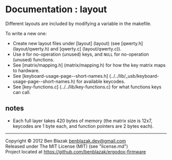 # Documentation : layout

Different layouts are included by modifying a variable in the makefile.

To write a new one:
* Create new layout files under [layout] (layout) (see [qwerty.h]
  (layout/qwerty.h) and [qwerty.c] (layout/qwerty.c)).
* Use `0` for no-operation (unused) keys, and `NULL` for no-operation (unused)
  functions.
* See [matrix/mapping.h] (matrix/mapping.h) for how the key matrix maps to
  hardware.
* See [keyboard-usage-page--short-names.h]
  (../../lib/_usb/keyboard-usage-page--short-names.h) for available keycodes.
* See [key-functions.c] (../../lib/key-functions.c) for what functions keys
  can call.


## notes

* Each full layer takes 420 bytes of memory (the matrix size is 12x7, keycodes
  are 1 byte each, and function pointers are 2 bytes each).

-------------------------------------------------------------------------------

Copyright &copy; 2012 Ben Blazak <benblazak.dev@gmail.com>  
Released under The MIT License (MIT) (see "license.md")  
Project located at <https://github.com/benblazak/ergodox-firmware>

